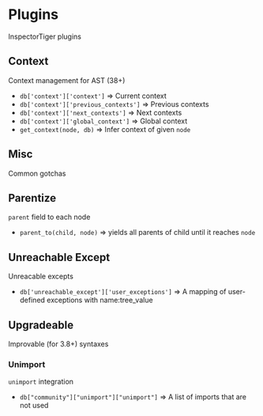 # Plugins
InspectorTiger plugins


## Context
Context management for AST (38+)

- `db['context']['context']` => Current context
- `db['context']['previous_contexts']` => Previous contexts
- `db['context']['next_contexts']` => Next contexts
- `db['context']['global_context']` => Global context
- `get_context(node, db)` => Infer context of given `node`

## Misc
Common gotchas


## Parentize
`parent` field to each node

- `parent_to(child, node)` => yields all parents of child until it reaches `node`

## Unreachable Except
Unreacable excepts

- `db['unreachable_except']['user_exceptions']` => A mapping of user-defined exceptions with name:tree_value

## Upgradeable
Improvable (for 3.8+) syntaxes


### Unimport
`unimport` integration

- `db["community"]["unimport"]["unimport"]` => A list of imports that are not used
